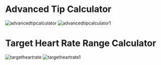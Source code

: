 # Advanced Tip Calculator

![advancedtipcalculator](https://user-images.githubusercontent.com/95711390/145089100-ad8fd055-b37a-46e2-a516-c760b6078b59.PNG)
![advancedtipcalculator1](https://user-images.githubusercontent.com/95711390/145089490-f6dc2b38-2951-46b8-954f-166a2063184d.PNG)


# Target Heart Rate Range Calculator
![targetheartrate](https://user-images.githubusercontent.com/95711390/145091138-71a6ddc1-4ad2-47f8-a623-9fbcf8a44c8d.PNG)
![targetheartrate1](https://user-images.githubusercontent.com/95711390/145091164-b66efc43-7cef-49a2-a217-9d5fa7ef3aef.PNG)
